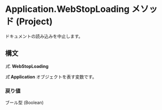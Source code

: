 
# Application.WebStopLoading メソッド (Project)

ドキュメントの読み込みを中止します。


## 構文

 _式_. **WebStopLoading**

 _式_ **Application** オブジェクトを表す変数です。


### 戻り値

ブール型 (Boolean)

